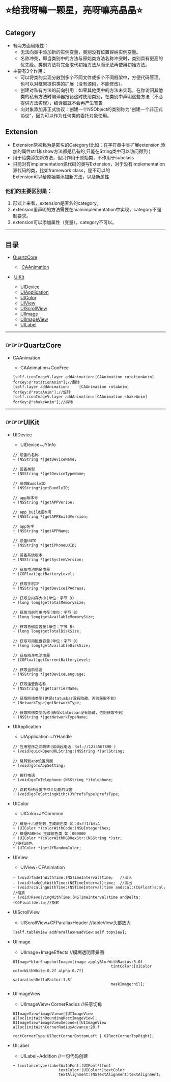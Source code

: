# ⭐️给我呀嘛一颗星，亮呀嘛亮晶晶⭐️
## Category

* 有两方面局限性：<br>
  * 无法向类中添加新的实例变量，类别没有位置容纳实例变量。<br>
  * 名称冲突，即当类别中的方法与原始类方法名称冲突时，类别具有更高的优先级。类别方法将完全取代初始方法从而无法再使用初始方法。
* 主要有3个作用：<br>
  * 可以将类的实现分散到多个不同文件或多个不同框架中，方便代码管理。也可以对框架提供类的扩展（没有源码，不能修改）。<br>
  * 创建对私有方法的前向引用：如果其他类中的方法未实现，在你访问其他类的私有方法时编译器报错这时使用类别，在类别中声明这些方法（不必提供方法实现），编译器就不会再产生警告<br>
  * 向对象添加非正式协议：创建一个NSObject的类别称为“创建一个非正式协议”，因为可以作为任何类的委托对象使用。

## Extension

* Extension常被称为是匿名的Category(比如：在字符串中类扩展extension,添加的属性str1和show方法都是私有的,只能在String类中可以访问得到
)
* 用于给类添加新方法，但只作用于原始类，不作用于subclass
* 只能对有implementation源代码的类写Extension，对于没有implementation源代码的类，比如framework class，是不可以的<br>
  Extension可以给原始类添加新方法，以及新属性

### 他们的主要区别是：
1.  形式上来看，extension是匿名的category。<br>
2.  extension里声明的方法需要在mainimplementation中实现，category不强制要求。<br>
3.  extension可以添加属性（变量），category不可以。

__________________________________________________________________
## <a name="index"/>目录

*  [QuartzCore](#QuartzCore)
   *  [CAAnimation](#CAAnimation)

*  [UIKit](#UIKit)
   *  [UIDevice](#UIDevice)
   *  [UIApplication](#UIApplication)
   *  [UIColor](#UIColor)
   *  [UIView](#UIView)
   *  [UIScrollView](#UIScrollView)
   *  [UIImage](#UIImage)
   *  [UIImageView](#UIImageView)
   *  [UILabel](#UILabel)

__________________________________________________________________
## <a name = "QuartzCore">☞☞☞QuartzCore
 
* <a name = "CAAnimation">CAAnimation
 
   *  CAAnimation+CooFree
   ```
   [self.iconImageV.layer addAnimation:[CAAnimation rotationAnim] forKey:@"rotationAnim"];//翻转
   [self.layer addAnimation:    [CAAnimation rotaAnim] forKey:@"rotaAnim"];//旋转
   [self.iconImageV.layer addAnimation:[CAAnimation shakeAnim] forKey:@"shakeAnim"];//抖动
   ```

__________________________________________________________________
## <a name = "UIKit">☞☞☞UIKit 
  
* <a name = "UIDevice">UIDevice
 
  *  UIDevice+JYInfo
  ```
  // 设备的名称
  + (NSString *)getDeviceName;
  
  // 设备类型
  + (NSString *)getDeviceTypeName;
  
  // 获取BundleID
  + (NSString*)getBundleID;
  
  // app版本号
  + (NSString *)getAPPVerion;
  
  // app_build版本号
  + (NSString *)getAPPBuildVersion;
  
  // app名字
  + (NSString *)getAPPName;
  
  // 设备UUID
  + (NSString *)getiPhoneUUID;
  
  // 设备系统版本
  + (NSString *)getSystemVersion;
  
  // 获取电池剩余电量
  + (CGFloat)getBatteryLevel;
  
  // 获取手机IP
  + (NSString *)getDeviceIPAdress;
  
  // 获取总内存大小(单位：字节 B)
  + (long long)getTotalMemorySize;
  
  // 获取当前可用内存(单位：字节 B)
  + (long long)getAvailableMemorySize;
  
  // 获取总磁盘容量(单位：字节 B)
  + (long long)getTotalDiskSize;
  
  // 获取可用磁盘容量(单位：字节 B)
  + (long long)getAvailableDiskSize;
  
  // 获取精准电池电量
  + (CGFloat)getCurrentBatteryLevel;

  // 获取当前语言
  + (NSString *)getDeviceLanguage;

  // 获取运营商名称
  + (NSString *)getCarrierName;

  // 获取网络类型(确保statusbar没有隐藏，否则获取不到）
  + (NetworkType)getNetworkType;

  // 获取网络类型名称(确保statusbar没有隐藏，否则获取不到）
  + (NSString *)getNetworkTypeName;
  ```
 
* <a name = "UIApplication">UIApplication
  
  *  UIApplication+JYHandle
  ```
  // 应用程序之间跳转(如调起电话：tel://1234567890 )
  + (void)quickOpenURLString:(NSString *)urlString;

  // 跳转到app设置页面
  + (void)goToAppSetting;

  // 拨打电话
  + (void)goToTelephone:(NSString *)telephone;

  // 跳转系统设置中相关功能的设置
  + (void)goToSettingWith:(JYPrefsType)prefsType;
  ```
  
  
* <a name = "UIColor">UIColor
 
  *  UIColor+JYCommon
  ```
  // 根据十六进制数 生成颜色类 如：0xff1fb6c1
  + (UIColor *)colorWithCode:(NSUInteger)hex;
  // 根据RGBHex 生成颜色类 如：000000
  + (UIColor *)colorWithRGBHexStr:(NSString *)str;
  //随机颜色
  + (UIColor *)getJYRandomColor;
  ```
  
* <a name = "UIView">UIView 

  *  UIView+CFAnimation
  ```
  - (void)fadeInWithTime:(NSTimeInterval)time;   //淡入
  - (void)fadeOutWithTime:(NSTimeInterval)time;  //淡出
  - (void)scalingWithTime:(NSTimeInterval)time andscal:(CGFloat)scal;    //缩放
  - (void)RevolvingWithTime:(NSTimeInterval)time andDelta:(CGFloat)delta;//旋转
  ```

* <a name = "UIScrollView">UIScrollView

  *  UIScrollView+CFParallaxHeader  //tableView头部放大
  ```
  [self.tableView addParallaxHeadView:self.topView];
  ```

* <a name = "UIImage">UIImage

  *  UIImage+ImageEffects  //模糊透明背景图
  ```
  UIImage*blurSnapshotImage=[image applyBlurWithRadius:5.0f 
                                             tintColor:[UIColor colorWithWhite:0.2f alpha:0.7f] 
                                             saturationDeltaFactor:1.8f   
                                             maskImage:nil];
  ```


* <a name = "UIImageView">UIImageView
 
  *  UIImageView+CornerRadius  //任意切角
  ```
  UIImageView*imageView=[[UIImageView alloc]initWithRoundingRectImageView];
  UIImageView*imageViewSecond=[[UIImageView alloc]initWithCornerRadiusAdvance:20.f 
                                                                   rectCornerType:UIRectCornerBottomLeft | UIRectCornerTopRight];
  ```
 

* <a name = "UILabel">UILabel

  *  UILabel+Addition  //一句代码创建
  ```
  + (instancetype)labelWithFont:(UIFont*)font  
                      textColor:(UIColor*)textColor
                      textAlignment:(NSTextAlignment)textAlignment;
  ```



